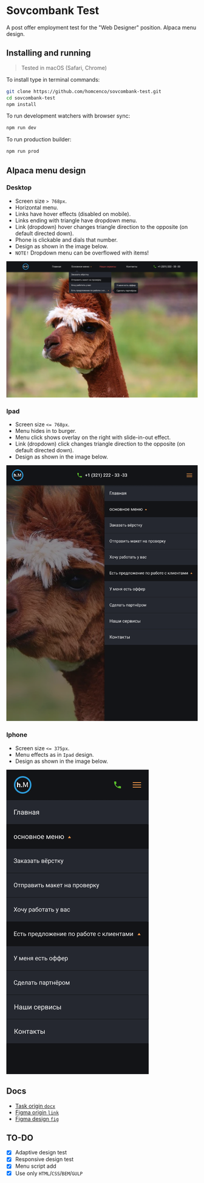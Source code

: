 # Sovcombank Test
A post offer employment test for the "Web Designer" position. Alpaca menu design.

## Installing and running
> Tested in macOS (Safari, Chrome)

To install type in terminal commands:
```bash
git clone https://github.com/homcenco/sovcombank-test.git
cd sovcombank-test
npm install
```

To run development watchers with browser sync:
```bash
npm run dev
```

To run production builder:
```bash
npm run prod
```

## Alpaca menu design
### Desktop
- Screen size `> 768px`.
- Horizontal menu.
- Links have hover effects (disabled on mobile).
- Links ending with triangle have dropdown menu.
- Link (dropdown) hover changes triangle direction to the opposite (on default directed down).
- Phone is clickable and dials that number.
- Design as shown in the image below.
- `NOTE!` Dropdown menu can be overflowed with items!

<img src="https://raw.githubusercontent.com/homcenco/sovcombank-test/main/files/design-desktop.png" alt="Desktop design">

### Ipad
- Screen size `<= 768px`.
- Menu hides in to burger.
- Menu click shows overlay on the right with slide-in-out effect.
- Link (dropdown) click changes triangle direction to the opposite (on default directed down).
- Design as shown in the image below.

<img src="https://raw.githubusercontent.com/homcenco/sovcombank-test/main/files/design-ipad.png" alt="Ipad design">

### Iphone
- Screen size `<= 375px`.
- Menu effects as in `Ipad` design.
- Design as shown in the image below.

<img src="https://raw.githubusercontent.com/homcenco/sovcombank-test/main/files/design-iphone.png" alt="Iphone design">

## Docs
- [Task origin `docx`](https://raw.githubusercontent.com/homcenco/sovcombank-test/main/files/task_origin.docx)
- [Figma origin `link`](https://www.figma.com/file/a8Z21nanfYQ7JnYItyhcns/Untitled)
- [Figma design `fig`](https://raw.githubusercontent.com/homcenco/sovcombank-test/main/files/design_origin.fig)


## TO-DO
- [x] Adaptive design test
- [x] Responsive design test
- [x] Menu script add
- [x] Use only `HTML`/`CSS`/`BEM`/`GULP`
